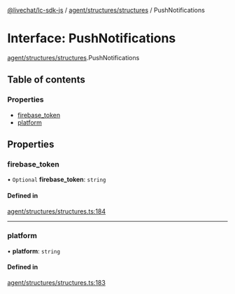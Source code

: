 [@livechat/lc-sdk-js](../README.md) / [agent/structures/structures](../modules/agent_structures_structures.md) / PushNotifications

# Interface: PushNotifications

[agent/structures/structures](../modules/agent_structures_structures.md).PushNotifications

## Table of contents

### Properties

- [firebase\_token](agent_structures_structures.PushNotifications.md#firebase_token)
- [platform](agent_structures_structures.PushNotifications.md#platform)

## Properties

### firebase\_token

• `Optional` **firebase\_token**: `string`

#### Defined in

[agent/structures/structures.ts:184](https://github.com/livechat/lc-sdk-js/blob/1fa827f/src/agent/structures/structures.ts#L184)

___

### platform

• **platform**: `string`

#### Defined in

[agent/structures/structures.ts:183](https://github.com/livechat/lc-sdk-js/blob/1fa827f/src/agent/structures/structures.ts#L183)
